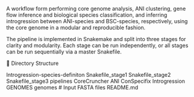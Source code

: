 A workflow form performing core genome analysis, ANI clustering, gene flow inference and biological species classification,
and inferring introgression between ANI-species and BSC-species, respectively, using the core genome in a modular and reproducible fashion.

The pipeline is implemented in Snakemake and split into three stages for clarity
and modularity. Each stage can be run independently, or all stages can be run sequentially
via a master Snakefile.

📂 Directory Structure

Introgression-species-definiton
Snakefile_stage1
Snakefile_stage2
Snakefile_stage3
pipelines
CoreCruncher
ANI
ConSpecifix
Introgression
GENOMES
genomes   # Input FASTA files
README.md



